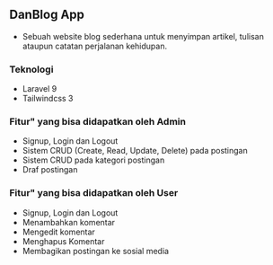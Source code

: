 ## DanBlog App
- Sebuah website blog sederhana untuk menyimpan artikel, tulisan ataupun catatan perjalanan kehidupan.


### Teknologi
- Laravel 9
- Tailwindcss 3


### Fitur" yang bisa didapatkan oleh Admin
- Signup, Login dan Logout
- Sistem CRUD (Create, Read, Update, Delete) pada postingan
- Sistem CRUD pada kategori postingan
- Draf postingan


### Fitur" yang bisa didapatkan oleh User
- Signup, Login dan Logout
- Menambahkan komentar
- Mengedit komentar
- Menghapus Komentar
- Membagikan postingan ke sosial media
